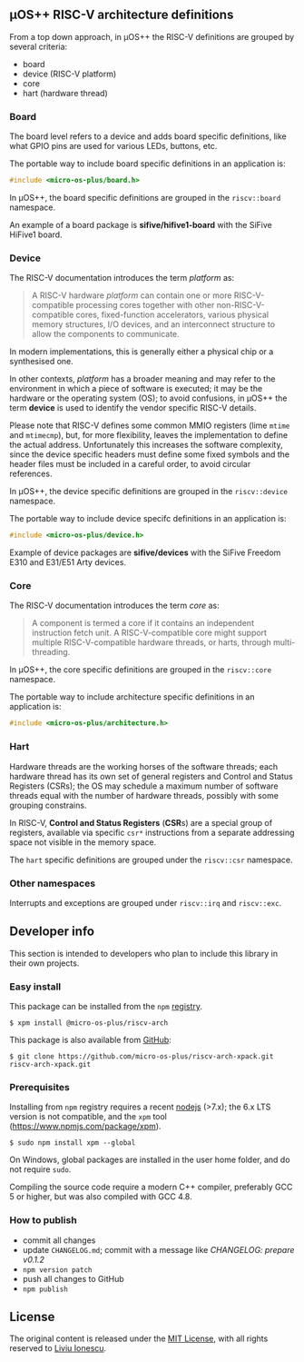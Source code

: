 ## µOS++ RISC-V architecture definitions

From a top down approach, in µOS++ the RISC-V definitions are grouped by several criteria:

- board
- device (RISC-V platform)
- core
- hart (hardware thread)

### Board

The board level refers to a device and adds board specific definitions, like what GPIO pins are used for various LEDs, buttons, etc.

The portable way to include board specific definitions in an application is:

```c
#include <micro-os-plus/board.h>
```

In µOS++, the board specific definitions are grouped in the `riscv::board` namespace.
 
An example of a board package is **sifive/hifive1-board** with the SiFive HiFive1 board.

### Device

The RISC-V documentation introduces the term _platform_ as:

> A RISC-V hardware _platform_ can contain one or more RISC-V-compatible processing cores together with other non-RISC-V-compatible cores, fixed-function accelerators, various physical memory structures, I/O devices, and an interconnect structure to allow the components to communicate.

In modern implementations, this is generally either a physical chip or a synthesised one.

In other contexts, _platform_ has a broader meaning and may refer to the environment in which a piece of software is executed; it may be the hardware or the operating system (OS); to avoid confusions, in µOS++ the term **device** is used to identify the vendor specific RISC-V details.

Please note that RISC-V defines some common MMIO registers (lime `mtime` and `mtimecmp`), but, for more flexibility, leaves the implementation to define the actual address. Unfortunately this increases the software complexity, since the device specific headers must define some fixed symbols and the header files must be included in a careful order, to avoid circular references.

In µOS++, the device specific definitions are grouped in the `riscv::device` namespace.

The portable way to include device specifc definitions in an application is:

```c
#include <micro-os-plus/device.h>
```

Example of device packages are **sifive/devices** with the SiFive Freedom E310 and E31/E51 Arty devices.

### Core

The RISC-V documentation introduces the term _core_ as:

> A component is termed a core if it contains an independent instruction fetch unit. A RISC-V-compatible core might support multiple RISC-V-compatible hardware threads, or harts, through multi-threading.

In µOS++, the core specific definitions are grouped in the `riscv::core` namespace.  

The portable way to include architecture specific definitions in an application is:

```c
#include <micro-os-plus/architecture.h>
```

### Hart

Hardware threads are the working horses of the software threads; each hardware thread has its own set of general registers and Control and Status Registers (CSRs); the OS may schedule a maximum number of software threads equal with the number of hardware threads, possibly with some grouping constrains.

In RISC-V, **Control and Status Registers** (**CSR**s) are a special group of registers, available via specific `csr*` instructions from a separate addressing space not visible in the memory space. 

The `hart` specific definitions are grouped under the `riscv::csr` namespace.

### Other namespaces

Interrupts and exceptions are grouped under `riscv::irq` and `riscv::exc`.


## Developer info

This section is intended to developers who plan to include this library in their own projects.

### Easy install

This package can be installed from the `npm` [registry](https://www.npmjs.com/package/@micro-os-plus/riscv-arch).

```console
$ xpm install @micro-os-plus/riscv-arch
```

This package is also available from [GitHub](https://github.com/micro-os-plus/riscv-arch-xpack):

```console
$ git clone https://github.com/micro-os-plus/riscv-arch-xpack.git riscv-arch-xpack.git
```

### Prerequisites

Installing from `npm` registry requires a recent [nodejs](https://nodejs.org) (>7.x); the 6.x LTS version is not compatible, and the `xpm` tool (https://www.npmjs.com/package/xpm).

```console
$ sudo npm install xpm --global
```

On Windows, global packages are installed in the user home folder, and do not require `sudo`.

Compiling the source code require a modern C++ compiler, preferably GCC 5 or higher, but was also compiled with GCC 4.8. 

### How to publish

* commit all changes
* update `CHANGELOG.md`; commit with a message like _CHANGELOG: prepare v0.1.2_
* `npm version patch`
* push all changes to GitHub
* `npm publish`

## License

The original content is released under the [MIT License](https://opensource.org/licenses/MIT), with all rights reserved to [Liviu Ionescu](https://github.com/ilg-ul).
